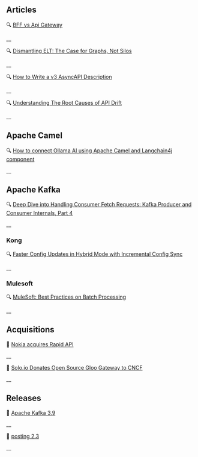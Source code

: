 ## Articles

🔍 [BFF vs Api Gateway](https://blog.stackademic.com/bff-vs-api-gateway-74f1c18af386)

__

🔍 [Dismantling ELT: The Case for Graphs, Not Silos](https://jack-vanlightly.com/blog/2024/11/26/dismantling-elt-the-case-for-graphs-not-silos)

__

🔍 [How to Write a v3 AsyncAPI Description](https://nordicapis.com/how-to-write-a-v3-asyncapi-description/)

__

🔍 [Understanding The Root Causes of API Drift](https://nordicapis.com/understanding-the-root-causes-of-api-drift/)

__

## Apache Camel

🔍 [How to connect Ollama AI using Apache Camel and Langchain4j component](https://contenerizar.com/how-to-connect-ollama-ai-using-apache-camel-and-langchain4j-component)

__

## Apache Kafka

🔍 [Deep Dive into Handling Consumer Fetch Requests: Kafka Producer and Consumer Internals, Part 4](https://www.confluent.io/blog/kafka-producer-and-consumer-internals-4-consumer-fetch-requests/)

__

### Kong

🔍 [Faster Config Updates in Hybrid Mode with Incremental Config Sync](https://konghq.com/blog/product-releases/incremental-config-sync-tech-preview)

__

### Mulesoft

🔍 [MuleSoft: Best Practices on Batch Processing](https://medium.com/another-integration-blog/mulesoft-best-practices-on-batch-processing-de91f697607a)

__

## Acquisitions

🤝 [Nokia acquires Rapid API](https://www.nokia.com/about-us/news/releases/2024/11/13/nokia-acquires-rapid-technology-and-rd-unit-to-strengthen-development-of-network-api-solutions-and-ecosystem/)

__

🤝 [Solo.io Donates Open Source Gloo Gateway to CNCF](https://www.globenewswire.com/news-release/2024/11/14/2981444/0/en/Solo-io-Donates-Leading-Open-Source-API-Gateway-to-the-CNCF-to-Drive-Community-Innovation-and-Redefine-API-Management-with-Omni-Directional-Connectivity.html)

__

## Releases

🚀 [Apache Kafka 3.9](https://kafka.apache.org/blog#apache_kafka_390_release_announcement)

__

🚀 [posting 2.3](https://github.com/darrenburns/posting/releases/tag/2.3.0)

__
